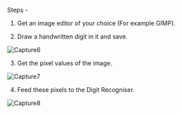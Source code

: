 Steps - 

1. Get an image editor of your choice (For example GIMP).

2. Draw a handwritten digit in it and save.

![Capture6](https://user-images.githubusercontent.com/48641595/107123975-c6059500-68c6-11eb-8ce8-b6ad03fcead1.JPG)

3. Get the pixel values of the image.

![Capture7](https://user-images.githubusercontent.com/48641595/107124047-60fe6f00-68c7-11eb-9550-a0ff58190932.JPG)

4. Feed these pixels to the Digit Recogniser.

![Capture8](https://user-images.githubusercontent.com/48641595/107124113-d8340300-68c7-11eb-8872-fb590b00c0f2.JPG)

